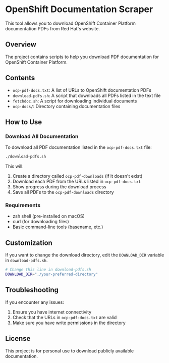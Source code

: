 # OpenShift Documentation Scraper

This tool allows you to download OpenShift Container Platform documentation PDFs from Red Hat's website.

## Overview

The project contains scripts to help you download PDF documentation for OpenShift Container Platform.

## Contents

- `ocp-pdf-docs.txt`: A list of URLs to OpenShift documentation PDFs
- `download-pdfs.sh`: A script that downloads all PDFs listed in the text file
- `fetchdoc.sh`: A script for downloading individual documents
- `ocp-docs/`: Directory containing documentation files

## How to Use

### Download All Documentation

To download all PDF documentation listed in the `ocp-pdf-docs.txt` file:

```bash
./download-pdfs.sh
```

This will:
1. Create a directory called `ocp-pdf-downloads` (if it doesn't exist)
2. Download each PDF from the URLs listed in `ocp-pdf-docs.txt`
3. Show progress during the download process
4. Save all PDFs to the `ocp-pdf-downloads` directory

### Requirements

- zsh shell (pre-installed on macOS)
- curl (for downloading files)
- Basic command-line tools (basename, etc.)

## Customization

If you want to change the download directory, edit the `DOWNLOAD_DIR` variable in `download-pdfs.sh`.

```bash
# Change this line in download-pdfs.sh
DOWNLOAD_DIR="./your-preferred-directory"
```

## Troubleshooting

If you encounter any issues:

1. Ensure you have internet connectivity
2. Check that the URLs in `ocp-pdf-docs.txt` are valid
3. Make sure you have write permissions in the directory

## License

This project is for personal use to download publicly available documentation.

